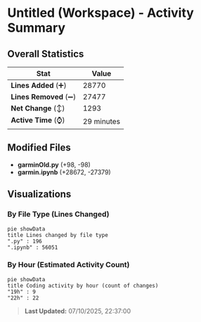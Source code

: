 # Untitled (Workspace) - Activity Summary 

## Overall Statistics

| Stat                   | Value                                                             |
| ---------------------- | ----------------------------------------------------------------- |
| **Lines Added** (➕)   | 28770                                          |
| **Lines Removed** (➖) | 27477                                        |
| **Net Change** (↕)    | 1293                |
| **Active Time** (⌚)   | 29 minutes |


## Modified Files
- **garminOld.py** (+98, -98)
- **garmin.ipynb** (+28672, -27379)

## Visualizations

### By File Type (Lines Changed)

```mermaid
pie showData
title Lines changed by file type
".py" : 196
".ipynb" : 56051
```

### By Hour (Estimated Activity Count)

```mermaid
pie showData
title Coding activity by hour (count of changes)
"19h" : 9
"22h" : 22
```


> **Last Updated:** 07/10/2025, 22:37:00